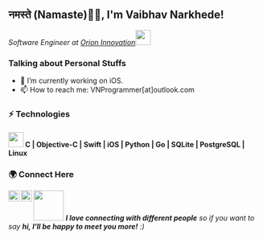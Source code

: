 <h2>नमस्ते (Namaste)🙏🏻, I'm Vaibhav Narkhede!</h2>
<p><em>Software Engineer at <a href="https://www.orioninc.com/">Orion Innovation</a><img src="https://media.giphy.com/media/WUlplcMpOCEmTGBtBW/giphy.gif" width="30"> 
</em></p>

### Talking about Personal Stuffs
- 🔭 I’m currently working on iOS.
- 📫 How to reach me: VNProgrammer[at]outlook.com

### ⚡ Technologies
<h4>
   <img src="https://media.giphy.com/media/WUlplcMpOCEmTGBtBW/giphy.gif" width="30"> C | Objective-C | Swift | iOS | Python | Go | SQLite | PostgreSQL | Linux
</h4>

### 🌍 Connect Here
<a href="https://twitter.com/VNProgrammer">
  <img align="left" alt="Vaibhav Narkhede | Twitter" width="22px" src="https://cdn.jsdelivr.net/npm/simple-icons@v3/icons/twitter.svg" />
</a>
<a href="https://www.linkedin.com/in/VNProgrammer">
  <img align="left" alt="Vaibhav Narkhede | LinkdeIN" width="22px" src="https://cdn.jsdelivr.net/npm/simple-icons@v3/icons/linkedin.svg" />
</a>

<img src="https://media.giphy.com/media/LnQjpWaON8nhr21vNW/giphy.gif" width="60"> 
<em><b>I love connecting with different people</b> so if you want to say <b>hi, I'll be happy to meet you more!</b> :)</em>

